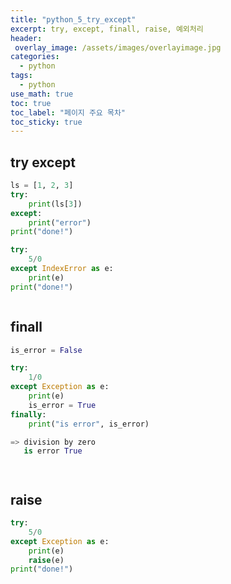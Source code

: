 ```yaml
---
title: "python_5_try_except"
excerpt: try, except, finall, raise, 예외처리
header:
 overlay_image: /assets/images/overlayimage.jpg
categories:
  - python
tags:
  - python
use_math: true
toc: true
toc_label: "페이지 주요 목차"
toc_sticky: true
---
```

## try except
```python
ls = [1, 2, 3]
try:
    print(ls[3])
except:
    print("error")
print("done!")
```

```python
try:
    5/0
except IndexError as e:
    print(e)
print("done!")
```

```python

```
## finall
```python
is_error = False

try:
    1/0
except Exception as e:
    print(e)
    is_error = True
finally:
    print("is error", is_error)

=> division by zero
   is error True
```
```python

```
```python

```
## raise
```python
try:
    5/0
except Exception as e:
    print(e)
    raise(e)
print("done!")
```
